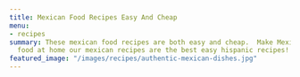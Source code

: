 ```yaml
---
title: Mexican Food Recipes Easy And Cheap
menu:
- recipes
summary: These mexican food recipes are both easy and cheap.  Make Mexican street
  food at home our mexican recipes are the best easy hispanic recipes!
featured_image: "/images/recipes/authentic-mexican-dishes.jpg"
---
```


